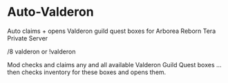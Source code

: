 # Auto-Valderon
Auto claims + opens Valderon guild quest boxes for Arborea Reborn Tera Private Server

/8 valderon or !valderon

Mod checks and claims any and all available Valderon Guild Quest boxes ... then checks inventory for these boxes and opens them.
